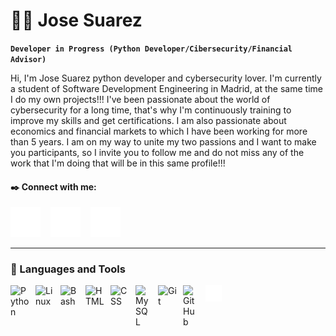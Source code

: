 # 👨‍💻 Jose Suarez

**`Developer in Progress (Python Developer/Cibersecurity/Financial Advisor)`**

Hi, I'm Jose Suarez python developer and cybersecurity lover. I'm currently a student of Software Development Engineering in Madrid, at the same time I do my own projects!!! I've been passionate about the world of cybersecurity for a long time, that's why I'm continuously training to improve my skills and get certifications. 
I am also passionate about economics and financial markets to which I have been working for more than 5 years. I am on my way to unite my two passions and I want to make you participants, so I invite you to follow me and do not miss any of the work that I'm doing that will be in this same profile!!!



#### ✒️ Connect with me:
[![website](./Img/twitter-dark.svg)](https://twitter.com/josesuareez)
&nbsp;&nbsp;
[![website](./Img/linkedin-dark.svg)](https://www.linkedin.com/in/jose-suarez-125291132/)
&nbsp;&nbsp;
[![website](./Img/instagram-dark.svg)](https://instagram.com/codeSTACKr#gh-dark-mode-only)

---

### 🧰 Languages and Tools
<img align="left" alt="Python" width="30px" style="padding-right:10px;" src="https://cdn.jsdelivr.net/gh/devicons/devicon/icons/python/python-plain.svg" />
<img align="left" alt="Linux" width="30px" style="padding-right:10px;" src="https://cdn.jsdelivr.net/gh/devicons/devicon/icons/linux/linux-original.svg" />
<img align="left" alt="Bash" width="30px" style="padding-right:10px;" src="https://cdn.jsdelivr.net/gh/devicons/devicon/icons/bash/bash-original.svg" />
<img align="left" alt="HTML" width="30px" style="padding-right:10px;" src="https://cdn.jsdelivr.net/gh/devicons/devicon/icons/html5/html5-plain.svg" />
<img align="left" alt="CSS" width="30px" style="padding-right:10px;" src="https://cdn.jsdelivr.net/gh/devicons/devicon/icons/css3/css3-plain.svg" />
<img align="left" alt="MySQL" width="26px" src="https://cdn.jsdelivr.net/gh/devicons/devicon/icons/mysql/mysql-original.svg" style="padding-right:10px;" />
<img align="left" alt="Git" width="30px" style="padding-right:10px;" src="https://cdn.jsdelivr.net/gh/devicons/devicon/icons/git/git-original.svg" />
<img align="left" alt="GitHub" width="26px" src="https://user-images.githubusercontent.com/3369400/139447912-e0f43f33-6d9f-45f8-be46-2df5bbc91289.png" style="padding-right:10px;" />
<img align="left" alt="Terminal" width="26px" src="./Img/terminal-dark.svg" />
